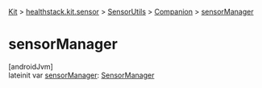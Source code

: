 
[Kit](../../../../kit.html) > [healthstack.kit.sensor](../../index.html) > [SensorUtils](../index.html) > [Companion](index.html) > [sensorManager](sensor-manager.html)



# sensorManager



[androidJvm]\
lateinit var [sensorManager](sensor-manager.html): [SensorManager](https://developer.android.com/reference/kotlin/android/hardware/SensorManager.html)




